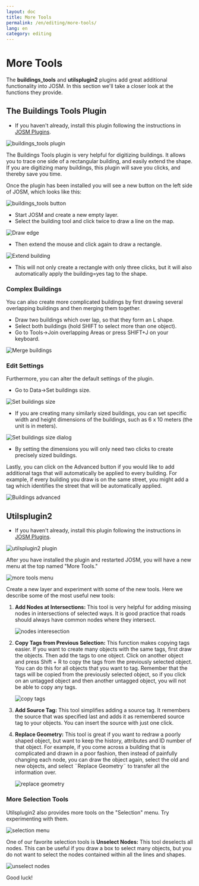```yaml
---
layout: doc
title: More Tools
permalink: /en/editing/more-tools/
lang: en
category: editing
---
```


More Tools
============
The **buildings_tools** and **utilsplugin2** plugins add great additional
functionality into JOSM. In this section we'll take a closer look
at the functions they provide.

The Buildings Tools Plugin
--------------------------
-   If you haven't already, install this plugin following the instructions
    in [JOSM Plugins](/en/editing/josm-plugins).

![buildings_tools plugin][]

The Buildings Tools plugin is very helpful for digitizing buildings.
It allows you to trace one side of a rectangular building, and easily
extend the shape. If you are digitizing many buildings, this plugin
will save you clicks, and thereby save you time.

Once the plugin has been installed you will see a new button on the left
side of JOSM, which looks like this:

![buildings_tools button][]

-   Start JOSM and create a new empty layer.
-   Select the building tool and click twice to draw a line on the map.

![Draw edge][]

-   Then extend the mouse and click again to draw a rectangle.

![Extend building][]

-   This will not only create a rectangle with only three clicks, but
    it will also automatically apply the building=yes tag to the shape.

### Complex Buildings
You can also create more complicated buildings by first drawing several
overlapping buildings and then merging them together.

-   Draw two buildings which over lap, so that they form an L shape.
-   Select both buildings (hold SHIFT to select more than one object).
-   Go to Tools->Join overlapping Areas or press SHIFT+J on your keyboard.

![Merge buildings][]

### Edit Settings
Furthermore, you can alter the default settings of the plugin.

-   Go to Data->Set buildings size.

![Set buildings size][]

-   If you are creating many similarly sized buildings, you can set specific
    width and height dimensions of the buildings, such as 6 x 10 meters (the unit
    is in meters).

![Set buildings size dialog][]

-   By setting the dimensions you will only need two clicks to create precisely
    sized buildings.

Lastly, you can click on the Advanced button if you would like to add additional
tags that will automatically be applied to every building. For example,
if every building you draw is on the same street, you might add a tag
which identifies the street that will be automatically applied.

![Buildings advanced][]


Utilsplugin2
-------------
-   If you haven't already, install this plugin following the instructions
    in [JOSM Plugins](/en/editing/josm-plugins).

![utilsplugin2 plugin][]

After you have installed the plugin and restarted JOSM, you will have
a new menu at the top named "More Tools."

![more tools menu][]

Create a new layer and experiment with some of the new tools. Here we
describe some of the most useful new tools:

1.  **Add Nodes at Intersections:**  This tool is very helpful for adding
    missing nodes in intersections of selected ways.  It is good
    practice that roads should always have common nodes where
    they intersect.

    ![nodes interesection][]

2.  **Copy Tags from Previous Selection:**  This function makes copying tags
    easier.  If you want to create many objects with the same tags,
    first draw the objects.  Then add the tags to one object.  Click on
    another object and press Shift + R to copy the tags from the
    previously selected object.  You can do this for all objects that
    you want to tag.  Remember that the tags will be copied from the
    previously selected object, so if you click on an untagged object
    and then another untagged object, you will not be able to copy any
    tags.

    ![copy tags][]

3.  **Add Source Tag:** This tool simplifies adding a source tag.  It
    remembers the source that was specified last and adds it as
    remembered source tag to your objects.   You can insert the source
    with just one click.  

4.  **Replace Geometry:** This tool is great if you want to redraw a poorly
    shaped object, but want to keep the history, attributes and ID
    number of that object.  For example, if you come across a building
    that is complicated and drawn in a poor fashion, then instead of
    painfully changing each node, you can draw the object again,
    select the old and new objects, and select ¨Replace Geometry¨ to
    transfer all the information over.

    ![replace geometry][]


### More Selection Tools
Utilsplugin2 also provides more tools on the "Selection" menu.
Try experimenting with them.

![selection menu][]

One of our favorite selection tools is **Unselect Nodes:** This tool deselects
all nodes. This can be useful if you draw a box to select many objects, but you do not
want to select the nodes contained within all the lines and shapes.

![unselect nodes][]

Good luck!


[buildings_tools plugin]: {{sitebaseurl}}/images/editing/josm-more-tools/buildings_tools-plugin.png
[buildings_tools button]: {{sitebaseurl}}/images/editing/josm-more-tools/buildings_tools-button.png
[Draw edge]: {{sitebaseurl}}/images/editing/josm-more-tools/draw-edge.png
[Extend building]: {{sitebaseurl}}/images/editing/josm-more-tools/extend-building.png
[Merge buildings]: {{sitebaseurl}}/images/editing/josm-more-tools/merge-buildings.png
[Set buildings size]: {{sitebaseurl}}/images/editing/josm-more-tools/set-buildings-size.png
[Set buildings size dialog]: {{sitebaseurl}}/images/editing/josm-more-tools/set-buildings-size-dialog.png
[Buildings advanced]: {{sitebaseurl}}/images/editing/josm-more-tools/buildings-advanced.png
[utilsplugin2 plugin]: {{sitebaseurl}}/images/editing/josm-more-tools/utilsplugin2-plugin.png
[more tools menu]: {{sitebaseurl}}/images/editing/josm-more-tools/more-tools-menu.png
[nodes interesection]: {{sitebaseurl}}/images/editing/josm-more-tools/utilsplugin2-nodes-intersection.png
[copy tags]: {{sitebaseurl}}/images/editing/josm-more-tools/utilsplugin2-copy-tags.png
[replace geometry]: {{sitebaseurl}}/images/editing/josm-more-tools/utilsplugin2-replace-geometry.png
[selection menu]: {{sitebaseurl}}/images/editing/josm-more-tools/selection-menu.png
[unselect nodes]: {{sitebaseurl}}/images/editing/josm-more-tools/utilsplugin2-unselect-nodes.png


